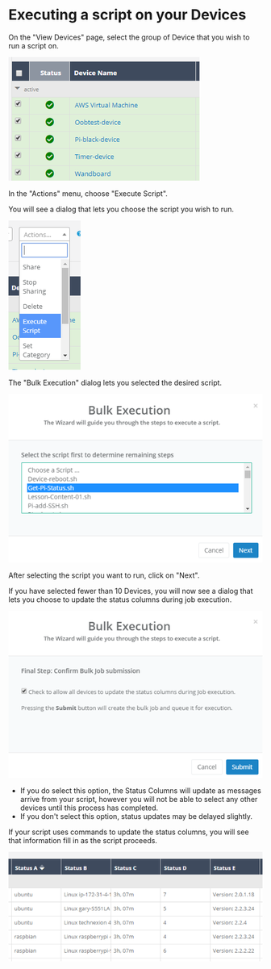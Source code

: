 # Executing a script on your Devices

On the "View Devices" page, select the group of Device that you wish to run a script on.

![](../../.gitbook/assets/image%20%286%29.png)

In the "Actions" menu, choose "Execute Script".  

You will see a dialog that lets you choose the script you wish to run.

![](../../.gitbook/assets/image%20%2847%29.png)

The "Bulk Execution" dialog lets you selected the desired script.  

![](../../.gitbook/assets/image%20%2892%29.png)

After selecting the script you want to run, click on "Next".

If you have selected fewer than 10 Devices, you will now see a dialog that lets you choose to update the status columns during job execution.  

![](../../.gitbook/assets/image%20%2885%29.png)

* If you do select this option, the Status Columns will update as messages arrive from your script, however you will not be able to select any other devices until this process has completed.
* If you don't select this option, status updates may be delayed slightly.

If your script uses commands to update the status columns, you will see that information fill in as the script proceeds.

![](../../.gitbook/assets/image%20%2864%29.png)

